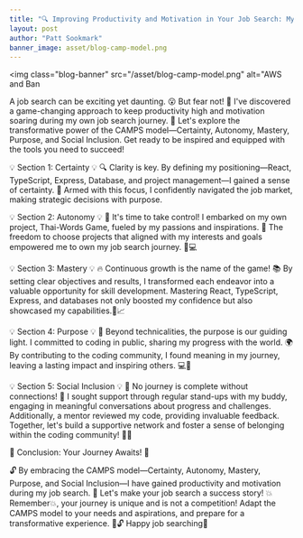 ```yaml
---
title: "🔍 Improving Productivity and Motivation in Your Job Search: My Journey Through the CAMPS Model 🔑"
layout: post
author: "Patt Sookmark"
banner_image: asset/blog-camp-model.png
---
```


<img class="blog-banner" src="/asset/blog-camp-model.png" alt="AWS and Ban

A job search can be exciting yet daunting. 😮 But fear not! 🌟 I've discovered a game-changing approach to keep productivity high and motivation soaring during my own job search journey. 🚀 Let's explore the transformative power of the CAMPS model—Certainty, Autonomy, Mastery, Purpose, and Social Inclusion. Get ready to be inspired and equipped with the tools you need to succeed!

💡 Section 1: Certainty 💡
🔍 Clarity is key. By defining my positioning—React, TypeScript, Express, Database, and project management—I gained a sense of certainty. 🎯 Armed with this focus, I confidently navigated the job market, making strategic decisions with purpose.

💡 Section 2: Autonomy 💡
🌟 It's time to take control! I embarked on my own project, Thai-Words Game, fueled by my passions and inspirations. 🎨 The freedom to choose projects that aligned with my interests and goals empowered me to own my job search journey. 🌟💻

💡 Section 3: Mastery 💡
🔥 Continuous growth is the name of the game! 📚 By setting clear objectives and results, I transformed each endeavor into a valuable opportunity for skill development. Mastering React, TypeScript, Express, and databases not only boosted my confidence but also showcased my capabilities.🚀📈

💡 Section 4: Purpose 💡
💪 Beyond technicalities, the purpose is our guiding light. I committed to coding in public, sharing my progress with the world. 🌍 By contributing to the coding community, I found meaning in my journey, leaving a lasting impact and inspiring others. 💻🌟

💡 Section 5: Social Inclusion 💡
👥 No journey is complete without connections! 👥 I sought support through regular stand-ups with my buddy, engaging in meaningful conversations about progress and challenges. Additionally, a mentor reviewed my code, providing invaluable feedback. Together, let's build a supportive network and foster a sense of belonging within the coding community! 👥💬

🌟 Conclusion: Your Journey Awaits! 🌟

🔓 By embracing the CAMPS model—Certainty, Autonomy, Mastery, Purpose, and Social Inclusion—I have gained productivity and motivation during my job search. 🌈 Let's make your job search a success story! 💥Remember💥, your journey is unique and is not a competition! Adapt the CAMPS model to your needs and aspirations, and prepare for a transformative experience. 🌟🔓 Happy job searching🚀
